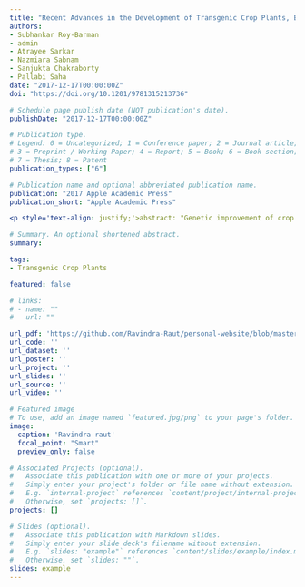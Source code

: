 ```yaml
---
title: "Recent Advances in the Development of Transgenic Crop Plants, Biosafety Aspects, and Future Perspectives"
authors:
- Subhankar Roy-Barman 
- admin
- Atrayee Sarkar
- Nazmiara Sabnam
- Sanjukta Chakraborty
- Pallabi Saha
date: "2017-12-17T00:00:00Z"
doi: "https://doi.org/10.1201/9781315213736"

# Schedule page publish date (NOT publication's date).
publishDate: "2017-12-17T00:00:00Z"

# Publication type.
# Legend: 0 = Uncategorized; 1 = Conference paper; 2 = Journal article;
# 3 = Preprint / Working Paper; 4 = Report; 5 = Book; 6 = Book section;
# 7 = Thesis; 8 = Patent
publication_types: ["6"]

# Publication name and optional abbreviated publication name.
publication: "2017 Apple Academic Press"
publication_short: "Apple Academic Press"

<p style='text-align: justify;'>abstract: "Genetic improvement of crop plants is not new; we have been modifying plant genomes for thousands of years for our well-being. Development of transgenic crop plants is an outcome of increasing human population and incidence of biotic/abiotic stress determinants. The cost-effective approach of genetic engineering allows for a relatively fast cross-species gene transfer. A number of crop plants have been genetically engineered for resistance to insect pests, fungal and viral pathogens, nematodes etc. using a variety of approaches. Genetically modified crop plants have been developed for tolerance to various abiotic stress conditions such as osmosis, salt, drought, temperature, environmental pollutants and so on. Plants have been engineered for better nutrient utilization as well as enhancement of nutrition quality in food. Crop plants have been engineered for molecular farming in order to generate sufficient antigenic vaccines, antibodies, netraceutical and therapeutic proteins. Recently, plant genomes have also been modified for enhancement in the production of biofuel. It is natural to think about the biosafety aspects of transgenic crop plants especially with respect to health and ecological issues. The cause of concern arises due to the phenomena of various types of gene flow in nature. The selectable markers can be removed from the genetically engineered plants using approaches such as co-transformation, multi-autotransformation, site-specific recombination, Cre/lox recombination system etc. Recently, genome editing technology, which allows plant breeding without introducing a transgene, is expected to generate many new crop varieties with traits that can satisfy various kinds of demands for commercialization genetically improved crop plants."</p>

# Summary. An optional shortened abstract.
summary: 

tags:
- Transgenic Crop Plants

featured: false

# links:
# - name: ""
#   url: ""

url_pdf: 'https://github.com/Ravindra-Raut/personal-website/blob/master/content/en/publication/2017-12-17-Transgenic%20crops%20and%20biosafety/Plant%20Biotechnology-pages-294-434-c.pdf'
url_code: ''
url_dataset: ''
url_poster: ''
url_project: ''
url_slides: ''
url_source: ''
url_video: ''

# Featured image
# To use, add an image named `featured.jpg/png` to your page's folder. 
image:
  caption: 'Ravindra raut'
  focal_point: "Smart"
  preview_only: false

# Associated Projects (optional).
#   Associate this publication with one or more of your projects.
#   Simply enter your project's folder or file name without extension.
#   E.g. `internal-project` references `content/project/internal-project/index.md`.
#   Otherwise, set `projects: []`.
projects: []

# Slides (optional).
#   Associate this publication with Markdown slides.
#   Simply enter your slide deck's filename without extension.
#   E.g. `slides: "example"` references `content/slides/example/index.md`.
#   Otherwise, set `slides: ""`.
slides: example
---
```

